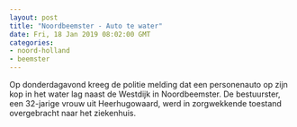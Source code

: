 ```yaml
---
layout: post
title: "Noordbeemster - Auto te water"
date: Fri, 18 Jan 2019 08:02:00 GMT
categories: 
- noord-holland 
- beemster 
---
```


Op donderdagavond kreeg de politie melding dat een personenauto op zijn kop in het water lag naast de Westdijk in Noordbeemster. De bestuurster, een 32-jarige vrouw uit Heerhugowaard, werd in zorgwekkende toestand overgebracht naar het ziekenhuis.
